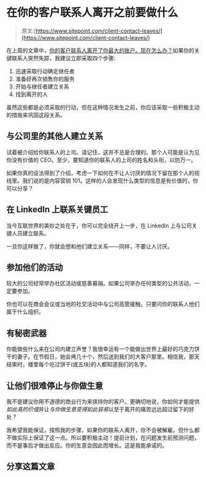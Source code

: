 # 在你的客户联系人离开之前要做什么

> 原文:[https://www.sitepoint.com/client-contact-leaves/](https://www.sitepoint.com/client-contact-leaves/)

在上周的文章中，[你的客户联系人离开了你最大的账户。现在怎么办？](https://www.sitepoint.com/client-contact-left-biggest-account-now/)如果你的关键联系人突然失踪，我建议立即采取四个步骤:

1.  迅速采取行动确定继任者
2.  准备好再次销售你的服务
3.  开始与继任者建立关系
4.  找到离开的人

虽然这些都是必须采取的行动，但在这种情况发生之前，你应该采取一些积极主动的措施来巩固这段关系。

## 与公司里的其他人建立关系

试着被介绍给你联系人的上司。请记住，这并不总是合理的。那个人可能是认为见你没有价值的 CEO。至少，要知道你的联系人的上司的姓名和头衔，以防万一。

如果你真的设法得到了介绍，考虑一下如何在不让人讨厌的情况下留在那个人的视线里。我们说的是内容营销 101。这样的人会发现什么类型的信息是有价值的，你可以分享？

## 在 LinkedIn 上联系关键员工

当今互联世界的美妙之处在于，你可以完全绕开上一步，在 LinkedIn 上与公司关键人员建立联系。

一旦你这样做了，你就会想和他们建立关系——同样，不要让人讨厌。

## 参加他们的活动

较大的公司经常举办社区活动或慈善募捐。如果公司举办任何类型的公共活动，一定要参加。

你也可以在商会会议或当地的社交活动中与公司高管接触。只要问你的联系人他们属于什么组织。

## 有秘密武器

你能做些什么来在公司内建立声誉？我很幸运有一个能做出世界上最好的巧克力饼干的妻子。在节假日，她会烤几十个，然后送到我们的大客户那里。相信我，那天结束时，楼里每个吃过饼干(或五块)的人都知道我们的名字。

## 让他们很难停止与你做生意

我不是建议你用不道德的商业行为来挟持你的客户。更确切地说，你如何才能提供*如此高的价值*并让*与你做生意变得如此容易*以至于离开的痛苦远远超过留下的好处？

我希望我能保证，按照我的步骤，如果你的联系人离开，你不会被解雇。但什么都不做实际上保证了这一点。所以要积极主动！提前计划，在问题发生前预测问题，而不是事后才做出反应。你的生意会因此而增长。这是我能承诺的。

## 分享这篇文章